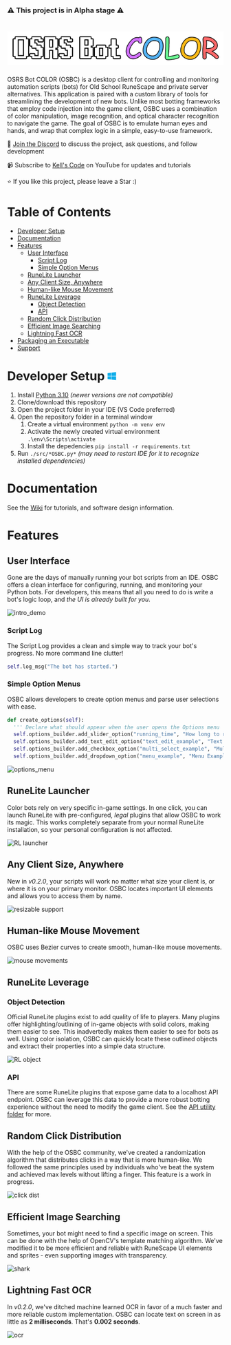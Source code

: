 ### ⚠️ This project is in Alpha stage ⚠️

# ![](documentation/media/logo.png)
OSRS Bot COLOR (OSBC) is a desktop client for controlling and monitoring automation scripts (bots) for Old School RuneScape and private server alternatives. This application is paired with a custom library of tools for streamlining the development of new bots. Unlike most botting frameworks that employ code injection into the game client, OSBC uses a combination of color manipulation, image recognition, and optical character recognition to navigate the game. The goal of OSBC is to emulate human eyes and hands, and wrap that complex logic in a simple, easy-to-use framework.

💬 [Join the Discord](https://discord.gg/Znks7Smya4) to discuss the project, ask questions, and follow development

📹 Subscribe to [Kell's Code](https://www.youtube.com/@KellsCode/featured) on YouTube for updates and tutorials

⭐ If you like this project, please leave a Star :)

# Table of Contents
- [Developer Setup ](#developer-setup-)
- [Documentation](#documentation)
- [Features](#features)
  - [User Interface](#user-interface)
    - [Script Log](#script-log)
    - [Simple Option Menus](#simple-option-menus)
  - [RuneLite Launcher](#runelite-launcher)
  - [Any Client Size, Anywhere](#any-client-size-anywhere)
  - [Human-like Mouse Movement](#human-like-mouse-movement)
  - [RuneLite Leverage](#runelite-leverage)
    - [Object Detection](#object-detection)
    - [API](#api)
  - [Random Click Distribution](#random-click-distribution)
  - [Efficient Image Searching](#efficient-image-searching)
  - [Lightning Fast OCR](#lightning-fast-ocr)
- [Packaging an Executable](#packaging-an-executable)
- [Support](#support)

# Developer Setup <img height=20 src="documentation/media/windows_logo.png"/>
1. Install [Python 3.10](https://www.python.org/downloads/release/python-3109/) *(newer versions are not compatible)*
2. Clone/download this repository
3. Open the project folder in your IDE (VS Code preferred)
4. Open the repository folder in a terminal window
   1. Create a virtual environment ```python -m venv env```
   2. Activate the newly created virtual environment ```.\env\Scripts\activate```
   3. Install the depedencies ```pip install -r requirements.txt```
5. Run `./src/*OSBC.py*` *(may need to restart IDE for it to recognize installed dependencies)*

# Documentation

See the [Wiki](https://github.com/kelltom/OSRS-Bot-COLOR/wiki) for tutorials, and software design information.

# Features
## User Interface
Gone are the days of manually running your bot scripts from an IDE. OSBC offers a clean interface for configuring, running, and monitoring your Python bots. For developers, this means that all you need to do is write a bot's logic loop, and *the UI is already built for you*.

![intro_demo](https://user-images.githubusercontent.com/44652363/197059102-27a9a942-25b6-4012-b83b-90ae8399b4e8.gif)

### Script Log
The Script Log provides a clean and simple way to track your bot's progress. No more command line clutter!

```python
self.log_msg("The bot has started.")
```

### Simple Option Menus
OSBC allows developers to create option menus and parse user selections with ease.

```python
def create_options(self):
  ''' Declare what should appear when the user opens the Options menu '''
  self.options_builder.add_slider_option("running_time", "How long to run (minutes)?", 1, 180) 
  self.options_builder.add_text_edit_option("text_edit_example", "Text Edit Example", "Placeholder text here")
  self.options_builder.add_checkbox_option("multi_select_example", "Multi-select Example", ["A", "B", "C"])
  self.options_builder.add_dropdown_option("menu_example", "Menu Example", ["A", "B", "C"])
```

![options_menu](https://user-images.githubusercontent.com/44652363/206808756-aac29140-e41d-4b6c-9f26-dc08ce0662b9.png)

## RuneLite Launcher
Color bots rely on very specific in-game settings. In one click, you can launch RuneLite with pre-configured, *legal* plugins that allow OSBC to work its magic. This works completely separate from your normal RuneLite installation, so your personal configuration is not affected.

![RL launcher](https://user-images.githubusercontent.com/44652363/206808821-dc3eb909-25e3-4aa0-9e3e-c9bcac19488e.gif)

## Any Client Size, Anywhere
New in *v0.2.0*, your scripts will work no matter what size your client is, or where it is on your primary monitor. OSBC locates important UI elements and allows you to access them by name.

![resizable support](https://user-images.githubusercontent.com/44652363/206810755-21438e3a-588e-4bcb-9dd0-45ca907f13cb.gif)

## Human-like Mouse Movement
OSBC uses Bezier curves to create smooth, human-like mouse movements.

![mouse movements](https://user-images.githubusercontent.com/44652363/206808912-47651342-5d28-46b1-b4fe-9d6299bc98b8.gif)

## RuneLite Leverage
### Object Detection
Official RuneLite plugins exist to add quality of life to players. Many plugins offer highlighting/outlining of in-game objects with solid colors, making them easier to see. This inadvertedly makes them easier to see for bots as well. Using color isolation, OSBC can quickly locate these outlined objects and extract their properties into a simple data structure.

![RL object](https://user-images.githubusercontent.com/44652363/206809467-8cdefa01-235d-441f-b563-69773a2badb8.png)

### API
There are some RuneLite plugins that expose game data to a localhost API endpoint. OSBC can leverage this data to provide a more robust botting experience without the need to modify the game client. See the [API utility folder](src/utilities/api/) for more.

## Random Click Distribution
With the help of the OSBC community, we've created a randomization algorithm that distributes clicks in a way that is more human-like. We followed the same principles used by individuals who've beat the system and achieved max levels without lifting a finger. This feature is a work in progress.

![click dist](https://user-images.githubusercontent.com/44652363/206808958-0cc35324-be40-4da9-92ab-c7898b72082e.gif)

## Efficient Image Searching
Sometimes, your bot might need to find a specific image on screen. This can be done with the help of OpenCV's template matching algorithm. We've modified it to be more efficient and reliable with RuneScape UI elements and sprites - even supporting images with transparency.

![shark](https://user-images.githubusercontent.com/44652363/206808973-8bea1717-c227-43cf-b8af-6825316eb95d.png)

## Lightning Fast OCR
In *v0.2.0*, we've ditched machine learned OCR in favor of a much faster and more reliable custom implementation. OSBC can locate text on screen in as little as **2 milliseconds**. That's **0.002 seconds**.

![ocr](https://user-images.githubusercontent.com/44652363/206808982-16f58a50-4709-4c27-9fc2-94b0c4edab21.png)

